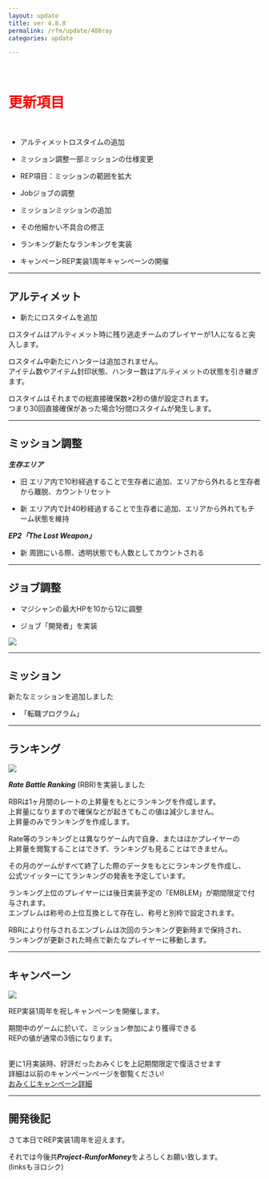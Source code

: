 ```yaml
---
layout: update
title: ver 4.8.8
permalink: /rfm/update/488ray 
categories: update

---
```

<br>
<h1 id="1"><font color="red">更新項目</font></h1><br>

+ <span class="red-badge">アルティメット</span>ロスタイムの追加 

+ <span class="blue-badge">ミッション調整</span>一部ミッションの仕様変更 

+ <span class="green-badge">REP</span>項目：ミッションの範囲を拡大   

+ <span class="blue-badge">Job</span>ジョブの調整   

+ <span class="red-badge">ミッション</span>ミッションの追加  

+ <span class="green-badge">その他</span>細かい不具合の修正 

+ <span class="yellow-badge">ランキング</span>新たなランキングを実装 

+ <span class="yellow-badge">キャンペーン</span>REP実装1周年キャンペーンの開催 


----------------------------------------------------
## アルティメット  

+ 新たにロスタイムを追加<br>

ロスタイムはアルティメット時に残り逃走チームのプレイヤーが1人になると突入します。<br>

ロスタイム中新たにハンターは追加されません。<br>
アイテム数やアイテム封印状態、ハンター数はアルティメットの状態を引き継ぎます。<br>

ロスタイムはそれまでの総直接確保数×2秒の値が設定されます。<br>
つまり30回直接確保があった場合1分間ロスタイムが発生します。<br>


----------------------------------------------------
## ミッション調整  

***生存エリア***  
+ 旧 エリア内で10秒経過することで生存者に追加、エリアから外れると生存者から離脱、カウントリセット

+ 新 エリア内で計40秒経過することで生存者に追加、エリアから外れてもチーム状態を維持  

***EP2「The Lost Weapon」***  
+ 新 周囲にいる際、透明状態でも人数としてカウントされる    


----------------------------------------------------
## ジョブ調整  


+ マジシャンの最大HPを10から12に調整

+ ジョブ「開発者」を実装  

<a><img src="{{site.baseurl}}/public/images/rfm/job/developer.png"></a><br>

----------------------------------------------------
## ミッション  

新たなミッションを追加しました  

+ 「転職プログラム」

----------------------------------------------------
## ランキング

<a><img src="{{site.baseurl}}/public/images/rfm/RBR.png"></a><br>

***Rate Battle Ranking*** (RBR)を実装しました<br>

RBRは1ヶ月間のレートの上昇量をもとにランキングを作成します。  
上昇量になりますので確保などが起きてもこの値は減少しません。  
上昇量のみでランキングを作成します。  

Rate等のランキングとは異なりゲーム内で自身、またはほかプレイヤーの  
上昇量を閲覧することはできず、ランキングも見ることはできません。  

その月のゲームがすべて終了した際のデータをもとにランキングを作成し、  
公式ツイッターにてランキングの発表を予定しています。  

ランキング上位のプレイヤーには後日実装予定の「EMBLEM」が期間限定で付与されます。  
エンブレムは称号の上位互換として存在し、称号と別枠で設定されます。  

RBRにより付与されるエンブレムは次回のランキング更新時まで保持され、  
ランキングが更新された時点で新たなプレイヤーに移動します。  



----------------------------------------------------
## キャンペーン

<a><img src="{{site.baseurl}}/public/images/rfm/REP1stAniv.png"></a><br>

REP実装1周年を祝しキャンペーンを開催します。<br>

期間中のゲームに於いて、ミッション参加により獲得できる<br>
REPの値が通常の3倍になります。<br><br>


更に1月実装時、好評だったおみくじを上記期間限定で復活させます<br>
詳細は以前のキャンペーンページを御覧ください!<br>
[おみくじキャンペーン詳細]({{site.baseurl}}/rfm/hny2018#omi1)


----------------------------------------------------
## 開発後記  

さて本日でREP実装1周年を迎えます。<br>

それでは今後共***Project-RunforMoney***をよろしくお願い致します。<br>
(linksもヨロシク)



